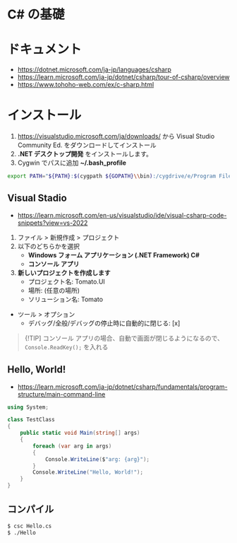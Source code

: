# C# の基礎
# ドキュメント
- https://dotnet.microsoft.com/ja-jp/languages/csharp
- https://learn.microsoft.com/ja-jp/dotnet/csharp/tour-of-csharp/overview
- https://www.tohoho-web.com/ex/c-sharp.html
# インストール
1. https://visualstudio.microsoft.com/ja/downloads/ から Visual Studio Community Ed. をダウンロードしてインストール
2. **.NET デスクトップ開発** をインストールします。
3. Cygwin でパスに追加 **~/.bash_profile**

```bash
export PATH="${PATH}:$(cygpath ${GOPATH}\\bin):/cygdrive/e/Program Files/Microsoft Visual Studio/2022/Community/MSBuild/Current/Bin/Roslyn"
```
## Visual Stadio
- https://learn.microsoft.com/en-us/visualstudio/ide/visual-csharp-code-snippets?view=vs-2022
1. ファイル > 新規作成 > プロジェクト
2. 以下のどちらかを選択
   - **Windows フォーム アプリケーション (.NET Framework) C#**
   - **コンソール アプリ**
3. **新しいプロジェクトを作成します**
   - プロジェクト名: Tomato.UI
   - 場所: (任意の場所)
   - ソリューション名: Tomato

- ツール > オプション
  - デバッグ/全般/デバッグの停止時に自動的に閉じる: [x]

> {!TIP]
> コンソール アプリの場合、自動で画面が閉じるようになるので、`Console.ReadKey();` を入れる

## Hello, World!
- https://learn.microsoft.com/ja-jp/dotnet/csharp/fundamentals/program-structure/main-command-line

```cs
using System;

class TestClass
{
    public static void Main(string[] args)
    {
        foreach (var arg in args)
        {
            Console.WriteLine($"arg: {arg}");
        }
        Console.WriteLine("Hello, World!");
    }
}
```

## コンパイル
```bash
$ csc Hello.cs
$ ./Hello
```
